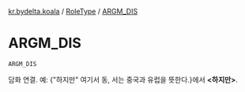 [kr.bydelta.koala](../index.md) / [RoleType](index.md) / [ARGM_DIS](./-a-r-g-m_-d-i-s.md)

# ARGM_DIS

`ARGM_DIS`

담화 연결. 예: {"하지만" 여기서 동, 서는 중국과 유럽을 뜻한다.}에서 **&lt;하지만&gt;**.

